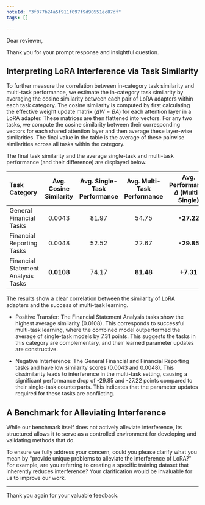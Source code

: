 ```yaml
---
noteId: "3f077b24a5f911f097f9d90551ec87df"
tags: []

---
```


Dear reviewer,

Thank you for your prompt response and insightful question.

## Interpreting LoRA Interference via Task Similarity

To further measure the correlation between in-category task similarity and multi-task performance, we estimate the
in-category task similarity by averaging the cosine similarity between each pair of LoRA adapters within each task
category. The cosine similarity is computed by first calculating the effective weight update matrix ($ΔW=BA$) for each
attention layer in a LoRA adapter. These matrices are then flattened into vectors. For any two tasks, we compute
the cosine similarity between their corresponding vectors for each shared attention layer and then average these
layer-wise similarities. The final value in the table is the average of these pairwise similarities across all tasks
within the category.

The final task similarity and the average single-task and multi-task performance (and their difference) are displayed
below.

| Task Category                      | Avg. Cosine Similarity | Avg. Single-Task Performance | Avg. Multi-Task Performance | Avg. Performance $\Delta$ (Multi - Single) |
|:-----------------------------------|:----------------------:|:----------------------------:|:---------------------------:|:------------------------------------------:|
| General Financial Tasks            |         0.0043         |            81.97             |            54.75            |                 **-27.22**                 |
| Financial Reporting Tasks          |         0.0048         |            52.52             |            22.67            |                 **-29.85**                 |
| Financial Statement Analysis Tasks |       **0.0108**       |            74.17             |          **81.48**          |                 **+7.31**                  |

The results show a clear correlation between the similarity of LoRA adapters and the success of multi-task learning.

- Positive Transfer: The Financial Statement Analysis tasks show the highest average similarity (0.0108). This
  corresponds to successful multi-task learning, where the combined model outperformed the average of single-task models
  by 7.31 points. This suggests the tasks in this category are complementary, and their learned parameter updates are
  constructive.

- Negative Interference: The General Financial and Financial Reporting tasks and have low similarity
  scores (0.0043 and 0.0048). This dissimilarity leads to interference in the multi-task setting, causing a significant
  performance drop of -29.85 and -27.22 points compared to
  their single-task counterparts. This indicates that the parameter updates required for these tasks are conflicting.

## A Benchmark for Alleviating Interference

While our benchmark itself does not actively alleviate interference, Its structured allows it to serve as a
controlled environment for developing and validating methods that do.

To ensure we fully address your concern, could you please clarify what you mean by "provide unique problems to
alleviate the interference of LoRA?" For example, are you referring to creating a specific training dataset that
inherently
reduces interference? Your clarification would be invaluable for us to improve our work.

---

Thank you again for your valuable feedback. 

